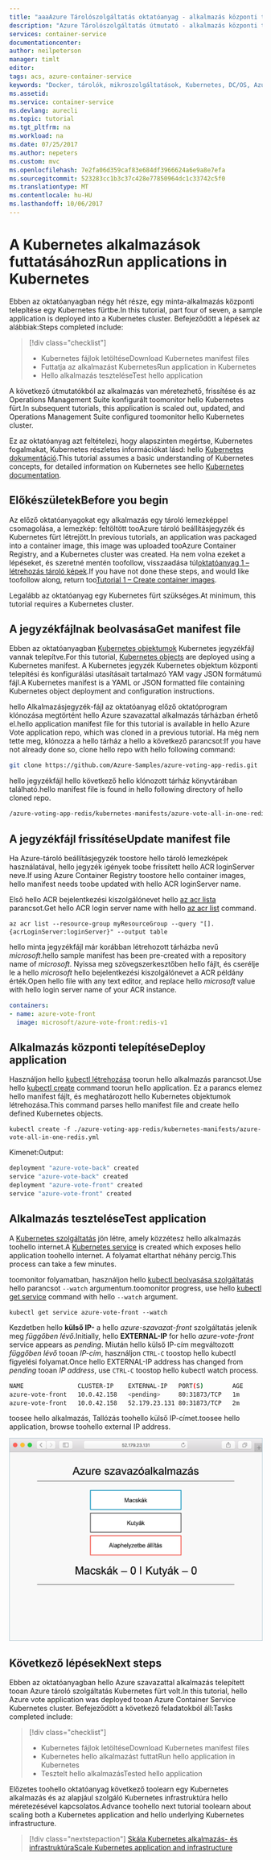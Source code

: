 ```yaml
---
title: "aaaAzure Tárolószolgáltatás oktatóanyag - alkalmazás központi telepítése |} Microsoft Docs"
description: "Azure Tárolószolgáltatás útmutató - alkalmazás központi telepítése"
services: container-service
documentationcenter: 
author: neilpeterson
manager: timlt
editor: 
tags: acs, azure-container-service
keywords: "Docker, tárolók, mikroszolgáltatások, Kubernetes, DC/OS, Azure"
ms.assetid: 
ms.service: container-service
ms.devlang: aurecli
ms.topic: tutorial
ms.tgt_pltfrm: na
ms.workload: na
ms.date: 07/25/2017
ms.author: nepeters
ms.custom: mvc
ms.openlocfilehash: 7e2fa06d359caf83e684df3966624a6e9a8e7efa
ms.sourcegitcommit: 523283cc1b3c37c428e77850964dc1c33742c5f0
ms.translationtype: MT
ms.contentlocale: hu-HU
ms.lasthandoff: 10/06/2017
---
```

# <a name="run-applications-in-kubernetes"></a><span data-ttu-id="fe5ab-104">A Kubernetes alkalmazások futtatásához</span><span class="sxs-lookup"><span data-stu-id="fe5ab-104">Run applications in Kubernetes</span></span>

<span data-ttu-id="fe5ab-105">Ebben az oktatóanyagban négy hét része, egy minta-alkalmazás központi telepítése egy Kubernetes fürtbe.</span><span class="sxs-lookup"><span data-stu-id="fe5ab-105">In this tutorial, part four of seven, a sample application is deployed into a Kubernetes cluster.</span></span> <span data-ttu-id="fe5ab-106">Befejeződött a lépések az alábbiak:</span><span class="sxs-lookup"><span data-stu-id="fe5ab-106">Steps completed include:</span></span>

> [!div class="checklist"]
> * <span data-ttu-id="fe5ab-107">Kubernetes fájlok letöltése</span><span class="sxs-lookup"><span data-stu-id="fe5ab-107">Download Kubernetes manifest files</span></span>
> * <span data-ttu-id="fe5ab-108">Futtatja az alkalmazást Kubernetes</span><span class="sxs-lookup"><span data-stu-id="fe5ab-108">Run application in Kubernetes</span></span>
> * <span data-ttu-id="fe5ab-109">Hello alkalmazás tesztelése</span><span class="sxs-lookup"><span data-stu-id="fe5ab-109">Test hello application</span></span>

<span data-ttu-id="fe5ab-110">A következő útmutatókból az alkalmazás van méretezhető, frissítése és az Operations Management Suite konfigurált toomonitor hello Kubernetes fürt.</span><span class="sxs-lookup"><span data-stu-id="fe5ab-110">In subsequent tutorials, this application is scaled out, updated, and Operations Management Suite configured toomonitor hello Kubernetes cluster.</span></span>

<span data-ttu-id="fe5ab-111">Ez az oktatóanyag azt feltételezi, hogy alapszinten megértse, Kubernetes fogalmakat, Kubernetes részletes információkat lásd: hello [Kubernetes dokumentáció](https://kubernetes.io/docs/home/).</span><span class="sxs-lookup"><span data-stu-id="fe5ab-111">This tutorial assumes a basic understanding of Kubernetes concepts, for detailed information on Kubernetes see hello [Kubernetes documentation](https://kubernetes.io/docs/home/).</span></span>

## <a name="before-you-begin"></a><span data-ttu-id="fe5ab-112">Előkészületek</span><span class="sxs-lookup"><span data-stu-id="fe5ab-112">Before you begin</span></span>

<span data-ttu-id="fe5ab-113">Az előző oktatóanyagokat egy alkalmazás egy tároló lemezképpel csomagolása, a lemezkép: feltöltött tooAzure tároló beállításjegyzék és Kubernetes fürt létrejött.</span><span class="sxs-lookup"><span data-stu-id="fe5ab-113">In previous tutorials, an application was packaged into a container image, this image was uploaded tooAzure Container Registry, and a Kubernetes cluster was created.</span></span> <span data-ttu-id="fe5ab-114">Ha nem volna ezeket a lépéseket, és szeretné mentén toofollow, visszaadása túl[oktatóanyag 1 – létrehozás tároló képek](./container-service-tutorial-kubernetes-prepare-app.md).</span><span class="sxs-lookup"><span data-stu-id="fe5ab-114">If you have not done these steps, and would like toofollow along, return too[Tutorial 1 – Create container images](./container-service-tutorial-kubernetes-prepare-app.md).</span></span> 

<span data-ttu-id="fe5ab-115">Legalább az oktatóanyag egy Kubernetes fürt szükséges.</span><span class="sxs-lookup"><span data-stu-id="fe5ab-115">At minimum, this tutorial requires a Kubernetes cluster.</span></span>

## <a name="get-manifest-file"></a><span data-ttu-id="fe5ab-116">A jegyzékfájlnak beolvasása</span><span class="sxs-lookup"><span data-stu-id="fe5ab-116">Get manifest file</span></span>

<span data-ttu-id="fe5ab-117">Ebben az oktatóanyagban [Kubernetes objektumok](https://kubernetes.io/docs/concepts/overview/working-with-objects/kubernetes-objects/) Kubernetes jegyzékfájl vannak telepítve.</span><span class="sxs-lookup"><span data-stu-id="fe5ab-117">For this tutorial, [Kubernetes objects](https://kubernetes.io/docs/concepts/overview/working-with-objects/kubernetes-objects/) are deployed using a Kubernetes manifest.</span></span> <span data-ttu-id="fe5ab-118">A Kubernetes jegyzék Kubernetes objektum központi telepítési és konfigurálási utasításait tartalmazó YAM vagy JSON formátumú fájl.</span><span class="sxs-lookup"><span data-stu-id="fe5ab-118">A Kubernetes manifest is a YAML or JSON formatted file containing Kubernetes object deployment and configuration instructions.</span></span>

<span data-ttu-id="fe5ab-119">hello Alkalmazásjegyzék-fájl az oktatóanyag előző oktatóprogram klónozása megtörtént hello Azure szavazattal alkalmazás tárházban érhető el.</span><span class="sxs-lookup"><span data-stu-id="fe5ab-119">hello application manifest file for this tutorial is available in hello Azure Vote application repo, which was cloned in a previous tutorial.</span></span> <span data-ttu-id="fe5ab-120">Ha még nem tette meg, klónozza a hello tárház a hello a következő parancsot:</span><span class="sxs-lookup"><span data-stu-id="fe5ab-120">If you have not already done so, clone hello repo with hello following command:</span></span> 

```bash
git clone https://github.com/Azure-Samples/azure-voting-app-redis.git
```

<span data-ttu-id="fe5ab-121">hello jegyzékfájl hello következő hello klónozott tárház könyvtárában található.</span><span class="sxs-lookup"><span data-stu-id="fe5ab-121">hello manifest file is found in hello following directory of hello cloned repo.</span></span>

```bash
/azure-voting-app-redis/kubernetes-manifests/azure-vote-all-in-one-redis.yml
```

## <a name="update-manifest-file"></a><span data-ttu-id="fe5ab-122">A jegyzékfájl frissítése</span><span class="sxs-lookup"><span data-stu-id="fe5ab-122">Update manifest file</span></span>

<span data-ttu-id="fe5ab-123">Ha Azure-tároló beállításjegyzék toostore hello tároló lemezképek használatával, hello jegyzék igények toobe frissített hello ACR loginServer neve.</span><span class="sxs-lookup"><span data-stu-id="fe5ab-123">If using Azure Container Registry toostore hello container images, hello manifest needs toobe updated with hello ACR loginServer name.</span></span>

<span data-ttu-id="fe5ab-124">Első hello ACR bejelentkezési kiszolgálónevet hello [az acr lista](/cli/azure/acr#list) parancsot.</span><span class="sxs-lookup"><span data-stu-id="fe5ab-124">Get hello ACR login server name with hello [az acr list](/cli/azure/acr#list) command.</span></span>

```azurecli-interactive
az acr list --resource-group myResourceGroup --query "[].{acrLoginServer:loginServer}" --output table
```

<span data-ttu-id="fe5ab-125">hello minta jegyzékfájl már korábban létrehozott tárházba nevű *microsoft*.</span><span class="sxs-lookup"><span data-stu-id="fe5ab-125">hello sample manifest has been pre-created with a repository name of *microsoft*.</span></span> <span data-ttu-id="fe5ab-126">Nyissa meg szövegszerkesztőben hello fájlt, és cserélje le a hello *microsoft* hello bejelentkezési kiszolgálónevet a ACR példány érték.</span><span class="sxs-lookup"><span data-stu-id="fe5ab-126">Open hello file with any text editor, and replace hello *microsoft* value with hello login server name of your ACR instance.</span></span>

```yaml
containers:
- name: azure-vote-front
  image: microsoft/azure-vote-front:redis-v1
```

## <a name="deploy-application"></a><span data-ttu-id="fe5ab-127">Alkalmazás központi telepítése</span><span class="sxs-lookup"><span data-stu-id="fe5ab-127">Deploy application</span></span>

<span data-ttu-id="fe5ab-128">Használjon hello [kubectl létrehozása](https://kubernetes.io/docs/user-guide/kubectl/v1.6/#create) toorun hello alkalmazás parancsot.</span><span class="sxs-lookup"><span data-stu-id="fe5ab-128">Use hello [kubectl create](https://kubernetes.io/docs/user-guide/kubectl/v1.6/#create) command toorun hello application.</span></span> <span data-ttu-id="fe5ab-129">Ez a parancs elemez hello manifest fájlt, és meghatározott hello Kubernetes objektumok létrehozása.</span><span class="sxs-lookup"><span data-stu-id="fe5ab-129">This command parses hello manifest file and create hello defined Kubernetes objects.</span></span>

```azurecli-interactive
kubectl create -f ./azure-voting-app-redis/kubernetes-manifests/azure-vote-all-in-one-redis.yml
```

<span data-ttu-id="fe5ab-130">Kimenet:</span><span class="sxs-lookup"><span data-stu-id="fe5ab-130">Output:</span></span>

```bash
deployment "azure-vote-back" created
service "azure-vote-back" created
deployment "azure-vote-front" created
service "azure-vote-front" created
```

## <a name="test-application"></a><span data-ttu-id="fe5ab-131">Alkalmazás tesztelése</span><span class="sxs-lookup"><span data-stu-id="fe5ab-131">Test application</span></span>

<span data-ttu-id="fe5ab-132">A [Kubernetes szolgáltatás](https://kubernetes.io/docs/concepts/services-networking/service/) jön létre, amely közzétesz hello alkalmazás toohello internet.</span><span class="sxs-lookup"><span data-stu-id="fe5ab-132">A [Kubernetes service](https://kubernetes.io/docs/concepts/services-networking/service/) is created which exposes hello application toohello internet.</span></span> <span data-ttu-id="fe5ab-133">A folyamat eltarthat néhány percig.</span><span class="sxs-lookup"><span data-stu-id="fe5ab-133">This process can take a few minutes.</span></span> 

<span data-ttu-id="fe5ab-134">toomonitor folyamatban, használjon hello [kubectl beolvasása szolgáltatás](https://review.docs.microsoft.com/en-us/azure/container-service/container-service-kubernetes-walkthrough?branch=pr-en-us-17681) hello parancsot `--watch` argumentum.</span><span class="sxs-lookup"><span data-stu-id="fe5ab-134">toomonitor progress, use hello [kubectl get service](https://review.docs.microsoft.com/en-us/azure/container-service/container-service-kubernetes-walkthrough?branch=pr-en-us-17681) command with hello `--watch` argument.</span></span>

```azurecli-interactive
kubectl get service azure-vote-front --watch
```

<span data-ttu-id="fe5ab-135">Kezdetben hello **külső IP-** a hello *azure-szavazat-front* szolgáltatás jelenik meg *függőben lévő*.</span><span class="sxs-lookup"><span data-stu-id="fe5ab-135">Initially, hello **EXTERNAL-IP** for hello *azure-vote-front* service appears as *pending*.</span></span> <span data-ttu-id="fe5ab-136">Miután hello külső IP-cím megváltozott *függőben lévő* tooan *IP-cím*, használjon `CTRL-C` toostop hello kubectl figyelési folyamat.</span><span class="sxs-lookup"><span data-stu-id="fe5ab-136">Once hello EXTERNAL-IP address has changed from *pending* tooan *IP address*, use `CTRL-C` toostop hello kubectl watch process.</span></span>

```bash
NAME               CLUSTER-IP    EXTERNAL-IP   PORT(S)        AGE
azure-vote-front   10.0.42.158   <pending>     80:31873/TCP   1m
azure-vote-front   10.0.42.158   52.179.23.131 80:31873/TCP   2m
```

<span data-ttu-id="fe5ab-137">toosee hello alkalmazás, Tallózás toohello külső IP-címet.</span><span class="sxs-lookup"><span data-stu-id="fe5ab-137">toosee hello application, browse toohello external IP address.</span></span>

![Egy Azure-beli Kubernetes-fürt képe](media/container-service-kubernetes-tutorials/azure-vote.png)

## <a name="next-steps"></a><span data-ttu-id="fe5ab-139">Következő lépések</span><span class="sxs-lookup"><span data-stu-id="fe5ab-139">Next steps</span></span>

<span data-ttu-id="fe5ab-140">Ebben az oktatóanyagban hello Azure szavazattal alkalmazás telepített tooan Azure tároló szolgáltatás Kubernetes fürt volt.</span><span class="sxs-lookup"><span data-stu-id="fe5ab-140">In this tutorial, hello Azure vote application was deployed tooan Azure Container Service Kubernetes cluster.</span></span> <span data-ttu-id="fe5ab-141">Befejeződött a következő feladatokból áll:</span><span class="sxs-lookup"><span data-stu-id="fe5ab-141">Tasks completed include:</span></span>  

> [!div class="checklist"]
> * <span data-ttu-id="fe5ab-142">Kubernetes fájlok letöltése</span><span class="sxs-lookup"><span data-stu-id="fe5ab-142">Download Kubernetes manifest files</span></span>
> * <span data-ttu-id="fe5ab-143">Kubernetes hello alkalmazást futtat</span><span class="sxs-lookup"><span data-stu-id="fe5ab-143">Run hello application in Kubernetes</span></span>
> * <span data-ttu-id="fe5ab-144">Tesztelt hello alkalmazás</span><span class="sxs-lookup"><span data-stu-id="fe5ab-144">Tested hello application</span></span>

<span data-ttu-id="fe5ab-145">Előzetes toohello oktatóanyag következő toolearn egy Kubernetes alkalmazás és az alapjául szolgáló Kubernetes infrastruktúra hello méretezésével kapcsolatos.</span><span class="sxs-lookup"><span data-stu-id="fe5ab-145">Advance toohello next tutorial toolearn about scaling both a Kubernetes application and hello underlying Kubernetes infrastructure.</span></span> 

> [!div class="nextstepaction"]
> [<span data-ttu-id="fe5ab-146">Skála Kubernetes alkalmazás- és infrastruktúra</span><span class="sxs-lookup"><span data-stu-id="fe5ab-146">Scale Kubernetes application and infrastructure</span></span>](./container-service-tutorial-kubernetes-scale.md)